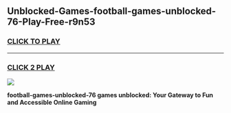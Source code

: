 
## Unblocked-Games-football-games-unblocked-76-Play-Free-r9n53
<h3>
<a href="https://premium76.site?title=football-games-unblocked-76&ref=17A">CLICK TO PLAY</a></h3>
<hr>

<h3>
<a href="https://premium76.site?title=football-games-unblocked-76&ref=17A">CLICK 2 PLAY</a>
  
</h3>

<a href="https://premium76.site?title=football-games-unblocked-76&ref=17A"><img src="https://clearcache.store/games.png"></a>


**football-games-unblocked-76 games unblocked: Your Gateway to Fun and Accessible Online Gaming**

